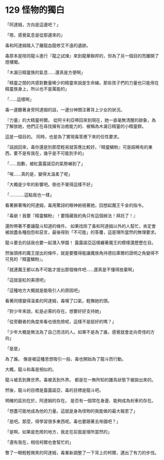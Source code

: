 # 129 怪物的獨白

「阿達姆，方向是這邊吧？」

「嗯，感覺氣息是從那邊來的」

毒和阿達姆踏入了離龍血龍修艾不遠的遺跡。

毒原本是陪同龍斗進行『龍之試煉』來到龍華聯邦的，但為了另一個目的而離開了燈樓閣。

「木漏日精靈族的氣息……還真是方便啊」

「精靈之間的共感對數量稀少的精靈來說是生命線。那些孩子們的力量也只能用在精靈族身上，所以也不是萬能的」

「……這樣啊」

毒一邊聽著身旁阿達姆的話，一邊分神關注著背上少女的狀況。

『力量』的大精靈柯爾。
從阿卡利亞帶回來到現在，她一直毫無清醒的跡象，為了解放她，他們正在尋找擁有治癒能力的、被稱為木漏日精靈的小精靈群。

這是一個目的。
同時，也是為了實現毒答應下來的任性要求。

「話說回來，毒你還是別那麼輕易就答應比較好。『精靈鱗粉』可是超稀有的東西，要不是有我在，幾乎是不可能到手的」

「……抱歉，被紅露露諾亞的氣勢嚇到了」

「唉……真的是，變得太溫柔了呢」

「大概是少年的影響吧。倒也不覺得這樣不好」

「…………這點我也一樣」

看著撅著嘴的阿達姆，毒用驚訝的眼神俯視著她，回想起魔王千金的指令。

『毒爺！我要『精靈鱗粉』！要隱藏我的角只有這個辦法！拜託了！』

還附帶著不要讓龍斗知道的條件。
如果找除了毒和阿達姆以外的人幫忙，肯定會被說盡各種抱怨和惡言，最後得到「不可能」的答覆，這是理所當然的無理要求。

龍斗要去的話我也要一起潛入學園！
露露諾亞這樣纏著魔王的模樣還歷歷在目。

然後頭疼的魔王提出的條件，就是要獲得能讓魔族角持德拉庫爾的證明之角變得不可見的『精靈鱗粉』。

「就連魔王都以為不可能才提出那個條件吧……還真是不懂得放棄啊」

「這就是紅的美德吧」

「這種地方大概就是能吸引人的原因吧」

看著同樣變得溫柔的阿達姆，毒嘆了口氣，輕撫她的頭。

「對少年來說，紅是必需的存在。想要好好支持她」

「從旁觀者的角度來看也很危險呢，這樣不是挺好的嗎？」

「少年大概是無法為了自己而活的人。如果不是為了誰，感覺就會走向奇怪的方向」

「是是」

為了誰。
像是被這種思想吸引一般，毒也開始為了龍斗而行動。

大概，龍斗和毒是相似的。

龍斗被丟到異世界。毒被丟到外界。
都是在一無所知的雛鳥狀態下被拋出來的。

然後，龍斗的目標是露露諾亞，毒的目標是龍斗吧。

明確的區別在於，阿達姆的存在。
是否有一個常在身邊、能夠成為剎車的存在。

「想盡可能地成為他的力量。這就是身為怪物的我能做的最大報恩了」

「是吧。那麼，得學習很多東西呢。毒也要跟著去帝國吧？」

「是啊，如果是危險的地方，我走在前面是理所當然的」

「還有我在，相信柯爾也會幫忙的」

瞥了一眼輕輕微笑的阿達姆，毒重新調整了一下背上的柯爾，邁出了有力的步伐。
